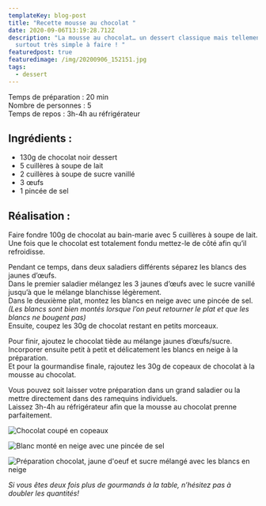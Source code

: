 ```yaml
---
templateKey: blog-post
title: "Recette mousse au chocolat "
date: 2020-09-06T13:19:28.712Z
description: "La mousse au chocolat… un dessert classique mais tellement bon et
  surtout très simple à faire ! "
featuredpost: true
featuredimage: /img/20200906_152151.jpg
tags:
  - dessert
---
```

Temps de préparation : 20 min\
Nombre de personnes : 5\
Temps de repos : 3h-4h au réfrigérateur

## Ingrédients :

* 130g de chocolat noir dessert
* 5 cuillères à soupe de lait
* 2 cuillères à soupe de sucre vanillé
* 3 œufs
* 1 pincée de sel

## Réalisation :

Faire fondre 100g de chocolat au bain-marie avec 5 cuillères à soupe de lait. \
Une fois que le chocolat est totalement fondu mettez-le de côté afin qu’il refroidisse.

Pendant ce temps, dans deux saladiers différents séparez les blancs des jaunes d’œufs.\
Dans le premier saladier mélangez les 3 jaunes d’œufs avec le sucre vanillé jusqu’à que le mélange blanchisse légèrement.\
Dans le deuxième plat, montez les blancs en neige avec une pincée de sel.\
*(Les blancs sont bien montés lorsque l’on peut retourner le plat et que les blancs ne bougent pas)*\
Ensuite, coupez les 30g de chocolat restant en petits morceaux.

Pour finir, ajoutez le chocolat tiède au mélange jaunes d’œufs/sucre. \
Incorporer ensuite petit à petit et délicatement les blancs en neige à la préparation.\
Et pour la gourmandise finale, rajoutez les 30g de copeaux de chocolat à la mousse au chocolat.

Vous pouvez soit laisser votre préparation dans un grand saladier ou la mettre directement dans des ramequins individuels.\
Laissez 3h-4h au réfrigérateur afin que la mousse au chocolat prenne parfaitement.

![Chocolat coupé en copeaux ](/img/chocolat-new-d.jpg "Copeaux de chocolat")

![Blanc monté en neige avec une pincée de sel ](/img/ben-new-d-1-.jpg "Blanc monté en neige")

![Préparation chocolat, jaune d'oeuf et sucre mélangé avec les blancs en neige](/img/newddd.jpg "Préparation mousse au chocolat ")

*Si vous êtes deux fois plus de gourmands à la table, n’hésitez pas à doubler les quantités!*